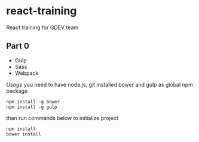 react-training
==============

React training for GDEV team

Part 0
------

*   Gulp
*   Sass
*   Webpack

*Usage*
you need to have node.js, git installed
bower and gulp as global npm package

    npm install -g bower
    npm install -g gulp

than run commands below to initialize project

    npm install
    bower install
